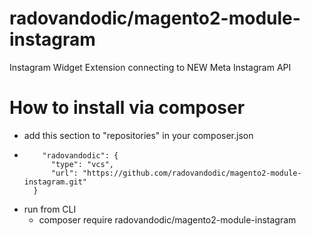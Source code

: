 # radovandodic/magento2-module-instagram

Instagram Widget Extension connecting to NEW Meta Instagram API

# How to install via composer
- add this section to "repositories" in your composer.json
-         "radovandodic": {
            "type": "vcs",
            "url": "https://github.com/radovandodic/magento2-module-instagram.git"
        }
- run from CLI
    - composer require radovandodic/magento2-module-instagram
